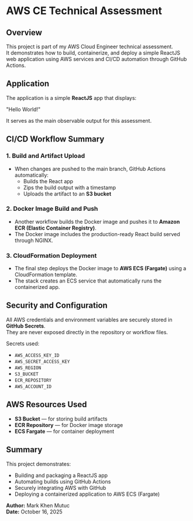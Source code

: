 # AWS CE Technical Assessment

## Overview
This project is part of my AWS Cloud Engineer technical assessment.  
It demonstrates how to build, containerize, and deploy a simple ReactJS web application using AWS services and CI/CD automation through GitHub Actions.

## Application
The application is a simple **ReactJS** app that displays:

"Hello World!"

It serves as the main observable output for this assessment.

## CI/CD Workflow Summary

### 1. **Build and Artifact Upload**
- When changes are pushed to the main branch, GitHub Actions automatically:
  - Builds the React app  
  - Zips the build output with a timestamp  
  - Uploads the artifact to an **S3 bucket**

### 2. **Docker Image Build and Push**
- Another workflow builds the Docker image and pushes it to **Amazon ECR (Elastic Container Registry)**.  
- The Docker image includes the production-ready React build served through NGINX.

### 3. **CloudFormation Deployment**
- The final step deploys the Docker image to **AWS ECS (Fargate)** using a CloudFormation template.  
- The stack creates an ECS service that automatically runs the containerized app.


## Security and Configuration
All AWS credentials and environment variables are securely stored in **GitHub Secrets**.  
They are never exposed directly in the repository or workflow files.

Secrets used:
- `AWS_ACCESS_KEY_ID`  
- `AWS_SECRET_ACCESS_KEY`  
- `AWS_REGION`  
- `S3_BUCKET`  
- `ECR_REPOSITORY`  
- `AWS_ACCOUNT_ID`


## AWS Resources Used
- **S3 Bucket** — for storing build artifacts  
- **ECR Repository** — for Docker image storage  
- **ECS Fargate** — for container deployment  

## Summary
This project demonstrates:
- Building and packaging a ReactJS app  
- Automating builds using GitHub Actions  
- Securely integrating AWS with GitHub  
- Deploying a containerized application to AWS ECS (Fargate)


**Author:** Mark Khen Mutuc  
**Date:** October 16, 2025
